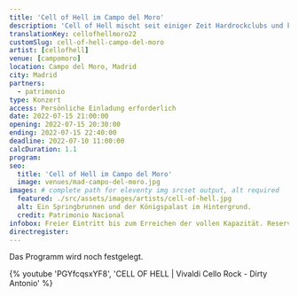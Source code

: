 ```yaml
---
title: 'Cell of Hell im Campo del Moro'
description: 'Cell of Hell mischt seit einiger Zeit Hardrockclubs und klassische Musikfestivals in der Schweiz und Deutschland auf. Jetzt heißen wir sie in Madrid willkommen.'
translationKey: cellofhellmoro22
customSlug: cell-of-hell-campo-del-moro
artist: [cellofhell]
venue: [campomoro]
location: Campo del Moro, Madrid
city: Madrid
partners:
  - patrimonio
type: Konzert
access: Persönliche Einladung erforderlich
date: 2022-07-15 21:00:00
opening: 2022-07-15 20:30:00
ending: 2022-07-15 22:40:00
deadline: 2022-07-10 11:00:00
calcDuration: 1.1
program:
seo:
  title: 'Cell of Hell im Campo del Moro'
  image: venues/mad-campo-del-moro.jpg
images: # complete path for eleventy img srcset output, alt required
  featured: ./src/assets/images/artists/cell-of-hell.jpg
  alt: Ein Springbrunnen und der Königspalast im Hintergrund.
  credit: Patrimonio Nacional
infobox: Freier Eintritt bis zum Erreichen der vollen Kapazität. Reservierte Plätze nur mit persönlicher Einladung durch die Fundación Goethe.
directregister:
---
```


Das Programm wird noch festgelegt.

{% youtube 'PGYfcqsxYF8', 'CELL OF HELL | Vivaldi Cello Rock - Dirty Antonio' %}
